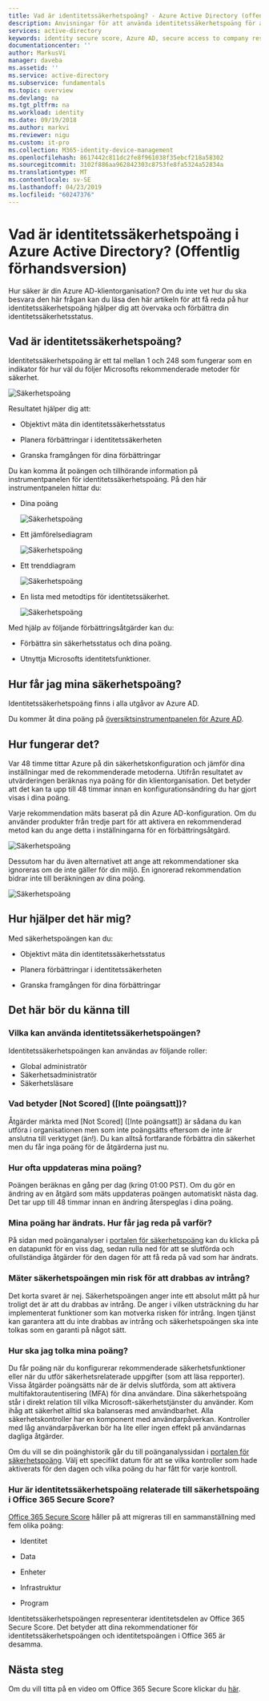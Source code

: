 ```yaml
---
title: Vad är identitetssäkerhetspoäng? - Azure Active Directory (offentlig förhandsversion) | Microsoft Docs
description: Anvisningar för att använda identitetssäkerhetspoäng för att förbättra säkerhetspositionen för din Azure AD-klientorganisation.
services: active-directory
keywords: identity secure score, Azure AD, secure access to company resources
documentationcenter: ''
author: MarkusVi
manager: daveba
ms.assetid: ''
ms.service: active-directory
ms.subservice: fundamentals
ms.topic: overview
ms.devlang: na
ms.tgt_pltfrm: na
ms.workload: identity
ms.date: 09/19/2018
ms.author: markvi
ms.reviewer: nigu
ms.custom: it-pro
ms.collection: M365-identity-device-management
ms.openlocfilehash: 8617442c811dc2fe8f961038f35ebcf218a58302
ms.sourcegitcommit: 3102f886aa962842303c8753fe8fa5324a52834a
ms.translationtype: MT
ms.contentlocale: sv-SE
ms.lasthandoff: 04/23/2019
ms.locfileid: "60247376"
---
```

# <a name="what-is-the-identity-secure-score-in-azure-active-directory-public-preview"></a>Vad är identitetssäkerhetspoäng i Azure Active Directory? (Offentlig förhandsversion)

Hur säker är din Azure AD-klientorganisation? Om du inte vet hur du ska besvara den här frågan kan du läsa den här artikeln för att få reda på hur identitetssäkerhetspoäng hjälper dig att övervaka och förbättra din identitetssäkerhetsstatus. 

## <a name="what-is-an-identity-secure-score"></a>Vad är identitetssäkerhetspoäng?

Identitetssäkerhetspoäng är ett tal mellan 1 och 248 som fungerar som en indikator för hur väl du följer Microsofts rekommenderade metoder för säkerhet.


![Säkerhetspoäng](./media/identity-secure-score/01.png)



Resultatet hjälper dig att:

- Objektivt mäta din identitetssäkerhetsstatus

- Planera förbättringar i identitetssäkerheten

- Granska framgången för dina förbättringar 


Du kan komma åt poängen och tillhörande information på instrumentpanelen för identitetssäkerhetspoäng. På den här instrumentpanelen hittar du:

- Dina poäng

    ![Säkerhetspoäng](./media/identity-secure-score/02.png)

- Ett jämförelsediagram

    ![Säkerhetspoäng](./media/identity-secure-score/03.png)

- Ett trenddiagram

    ![Säkerhetspoäng](./media/identity-secure-score/04.png)

- En lista med metodtips för identitetssäkerhet. 

    ![Säkerhetspoäng](./media/identity-secure-score/05.png)


Med hjälp av följande förbättringsåtgärder kan du:

- Förbättra sin säkerhetsstatus och dina poäng.
 
- Utnyttja Microsofts identitetsfunktioner. 



## <a name="how-do-i-get-my-secure-score"></a>Hur får jag mina säkerhetspoäng?

Identitetssäkerhetspoäng finns i alla utgåvor av Azure AD.

Du kommer åt dina poäng på [översiktsinstrumentpanelen för Azure AD](https://portal.azure.com/#blade/Microsoft_AAD_IAM/ActiveDirectoryMenuBlade/IdentitySecureScore).



## <a name="how-does-it-work"></a>Hur fungerar det?

Var 48 timme tittar Azure på din säkerhetskonfiguration och jämför dina inställningar med de rekommenderade metoderna. Utifrån resultatet av utvärderingen beräknas nya poäng för din klientorganisation. Det betyder att det kan ta upp till 48 timmar innan en konfigurationsändring du har gjort visas i dina poäng. 

Varje rekommendation mäts baserat på din Azure AD-konfiguration. Om du använder produkter från tredje part för att aktivera en rekommenderad metod kan du ange detta i inställningarna för en förbättringsåtgärd.

![Säkerhetspoäng](./media/identity-secure-score/07.png)


Dessutom har du även alternativet att ange att rekommendationer ska ignoreras om de inte gäller för din miljö. En ignorerad rekommendation bidrar inte till beräkningen av dina poäng. 
 
![Säkerhetspoäng](./media/identity-secure-score/06.png)



## <a name="how-does-it-help-me"></a>Hur hjälper det här mig?

Med säkerhetspoängen kan du:

- Objektivt mäta din identitetssäkerhetsstatus

- Planera förbättringar i identitetssäkerheten

- Granska framgången för dina förbättringar



## <a name="what-you-should-know"></a>Det här bör du känna till

### <a name="who-can-use-the-identity-secure-score"></a>Vilka kan använda identitetssäkerhetspoängen?

Identitetssäkerhetspoängen kan användas av följande roller:

- Global administratör
- Säkerhetsadministratör 
- Säkerhetsläsare 

### <a name="what-does-not-scored-mean"></a>Vad betyder [Not Scored] ([Inte poängsatt])?

Åtgärder märkta med [Not Scored] ([Inte poängsatt]) är sådana du kan utföra i organisationen men som inte poängsätts eftersom de inte är anslutna till verktyget (än!). Du kan alltså fortfarande förbättra din säkerhet men du får inga poäng för de åtgärderna just nu.

### <a name="how-often-is-my-score-updated"></a>Hur ofta uppdateras mina poäng?

Poängen beräknas en gång per dag (kring 01:00 PST). Om du gör en ändring av en åtgärd som mäts uppdateras poängen automatiskt nästa dag. Det tar upp till 48 timmar innan en ändring återspeglas i dina poäng.


### <a name="my-score-changed-how-do-i-figure-out-why"></a>Mina poäng har ändrats. Hur får jag reda på varför?

På sidan med poänganalyser i [portalen för säkerhetspoäng](https://securescore.microsoft.com/#!/score) kan du klicka på en datapunkt för en viss dag, sedan rulla ned för att se slutförda och ofullständiga åtgärder för den dagen för att få reda på vad som har ändrats.

### <a name="does-the-secure-score-measure-my-risk-of-getting-breached"></a>Mäter säkerhetspoängen min risk för att drabbas av intrång?

Det korta svaret är nej. Säkerhetspoängen anger inte ett absolut mått på hur troligt det är att du drabbas av intrång. De anger i vilken utsträckning du har implementerat funktioner som kan motverka risken för intrång. Ingen tjänst kan garantera att du inte drabbas av intrång och säkerhetspoängen ska inte tolkas som en garanti på något sätt.

### <a name="how-should-i-interpret-my-score"></a>Hur ska jag tolka mina poäng?

Du får poäng när du konfigurerar rekommenderade säkerhetsfunktioner eller när du utför säkerhetsrelaterade uppgifter (som att läsa repporter). Vissa åtgärder poängsätts när de är delvis slutförda, som att aktivera multifaktorautentisering (MFA) för dina användare. Dina säkerhetspoäng står i direkt relation till vilka Microsoft-säkerhetstjänster du använder. Kom ihåg att säkerhet alltid ska balanseras med användbarhet. Alla säkerhetskontroller har en komponent med användarpåverkan. Kontroller med låg användarpåverkan bör ha lite eller ingen effekt på användarnas dagliga åtgärder.

Om du vill se din poänghistorik går du till poänganalyssidan i [portalen för säkerhetspoäng](https://securescore.microsoft.com/#!/score). Välj ett specifikt datum för att se vilka kontroller som hade aktiverats för den dagen och vilka poäng du har fått för varje kontroll.


### <a name="how-does-the-identity-secure-score-relate-to-the-office-365-secure-score"></a>Hur är identitetssäkerhetspoäng relaterade till säkerhetspoäng i Office 365 Secure Score? 

[Office 365 Secure Score](https://docs.microsoft.com/office365/securitycompliance/office-365-secure-score) håller på att migreras till en sammanställning med fem olika poäng:

- Identitet

- Data

- Enheter

- Infrastruktur

- Program

Identitetssäkerhetspoängen representerar identitetsdelen av Office 365 Secure Score. Det betyder att dina rekommendationer för identitetssäkerhetspoängen och identitetspoängen i Office 365 är desamma. 


## <a name="next-steps"></a>Nästa steg

Om du vill titta på en video om Office 365 Secure Score klickar du [här](https://www.youtube.com/watch?v=jzfpDJ9Kg-A).
 
